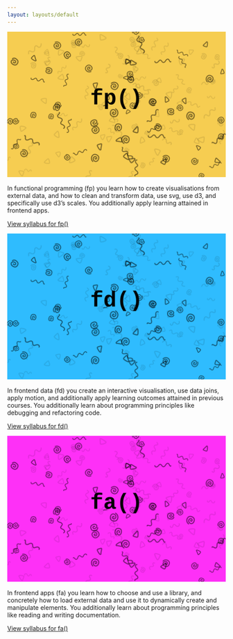 ```yaml
---
layout: layouts/default
---
```

![Functional Programming](/img/banner-fp.svg)

In functional programming (fp) you learn how to create visualisations from external data, and how to clean and transform data, use svg, use d3, and specifically use d3’s scales. You additionally apply learning attained in frontend apps.

[View syllabus for fp()](functional-programming)

![Frontend Data](/img/banner-fd.svg)

In frontend data (fd) you create an interactive visualisation, use data joins, apply motion, and additionally apply learning outcomes attained in previous courses. You additionally learn about programming principles like debugging and refactoring code.

[View syllabus for fd()](frontend-data)

![Frontend Applications](/img/banner-fa.svg)

In frontend apps (fa) you learn how to choose and use a library, and concretely how to load external data and use it to dynamically create and manipulate elements. You additionally learn about programming principles like reading and writing documentation.

[View syllabus for fa()](frontend-applications)
